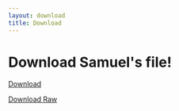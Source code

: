 ```yaml
---
layout: download
title: Download
---
```


# Download Samuel's file!

<a id="download-btn" class="btn" href="https://drive.google.com/uc?export=download&id=1DJvxb-MIB_KZEczEsXtJqRri3d5LM8cc">Download</a>

<a id="downloadraw-btn" class="btn m-2" href="https://drive.google.com/uc?export=download&id=1DJvxb-MIB_KZEczEsXtJqRri3d5LM8cc">Download Raw</a>
